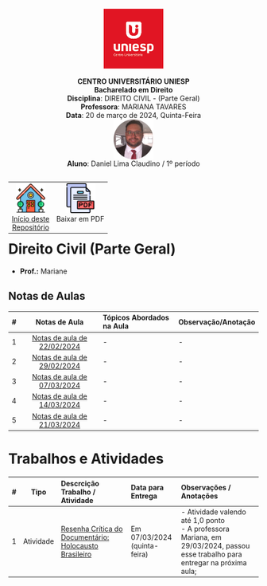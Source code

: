 <div align="center">

<p align="center"><img height="120" src="../../figuras/LOGO_UNIESP.png"> </p>

<p align="center"><b>CENTRO UNIVERSITÁRIO UNIESP</b><br>
<b>Bacharelado em Direito</b><br>
<b>Disciplina</b>: DIREITO CIVIL - (Parte Geral)<br>
<b>Professora</b>: MARIANA TAVARES<br>
<b>Data</b>: 20 de março de 2024, Quinta-Feira<br>
<img align="center" src="../../figuras/FOTO_PERFIL_DANIEL_CLAUDINO_2023.png" width="80"><br>
<b>Aluno</b>: Daniel Lima Claudino / 1º período<br>
 </p>
</div>

<table align="right" border="0">
  <tr>
    <td align="center" valign="top">
      <a href="../../README.md">
        <img src="https://github.com/dnlclaudino/imagens/blob/master/icones/icone-casa2.png?raw=true" heigh="60" width="60"><br>Início deste <br>Repositório
      </a>
    </td>
    <td align="center" valign="top">
        <img src="https://github.com/dnlclaudino/imagens/blob/master/icones-aplicativos/pdf/pdf.png?raw=true" heigh="60" width="60"><br>Baixar em PDF
    </td>
  </tr>
</table><br><br><br><br><br>

# Direito Civil (Parte Geral)

- **Prof.:** Mariane

## Notas de Aulas

|#|Notas de Aula|Tópicos Abordados na Aula|Observação/Anotação|
|:---:|:---:|:---|:---|
|1|[Notas de aula de 22/02/2024](./notas-de-aulas/notas-de-aula-2024-02-22.md)|-|-|
|2|[Notas de aula de 29/02/2024](./notas-de-aulas/notas-de-aula-2024-02-29.md)|-|-|
|3|[Notas de aula de 07/03/2024](./notas-de-aulas/notas-de-aula-2024-03-07.md)|-|-|
|4|[Notas de aula de 14/03/2024](./notas-de-aulas/notas-de-aula-2024-03-14.md)|-|-|
|5|[Notas de aula de 21/03/2024](./notas-de-aulas/notas-de-aula-2024-03-21.md)|-|-|

# Trabalhos e Atividades

|#|Tipo|Descrcição Trabalho / Atividade|Data para Entrega| Observações / Anotações |
|:---:|:---:|:---|:---|:---|
|1|Atividade|[Resenha Crítica do Documentário: Holocausto Brasileiro](./trabalhos-e-atividades/2024-03-07-atividade-resenha-critica-a-luz-dudh.md)|Em 07/03/2024<br>(quinta-feira)|- Atividade valendo até 1,0 ponto<br> - A professora Mariana, em 29/03/2024, passou esse trabalho para entregar na próxima aula;|
